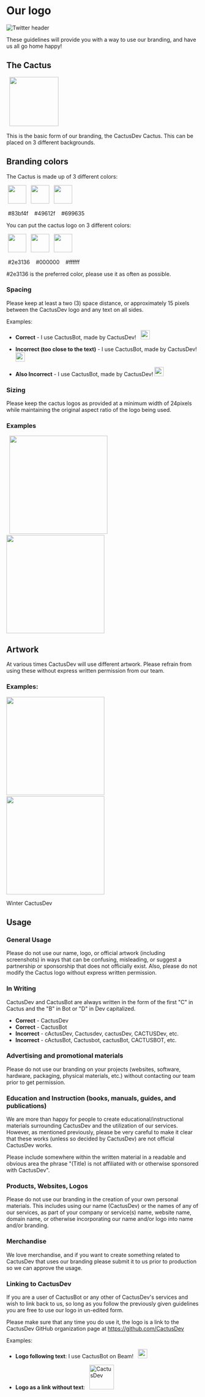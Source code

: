 # Our logo
![Twitter header](cactus_twitter_header.png)

These guidelines will provide you with a way to use our branding, and have us all go home happy!

## The Cactus
&nbsp; <img src="cactus_transparent.png" width="128">

This is the basic form of our branding, the CactusDev Cactus. This can be placed on 3 different backgrounds.

## Branding colors

The Cactus is made up of 3 different colors:

&nbsp;<img src="colors/83bf4f.png" width="48">&nbsp;&nbsp; <img src="colors/49612f.png" width="48">&nbsp;&nbsp; <img src="colors/699635.png" width="48">

&nbsp;#83bf4f &nbsp;&nbsp; #49612f &nbsp;&nbsp; #699635

You can put the cactus logo on 3 different colors:

&nbsp;<img src="colors/2e3136.png" width="48">&nbsp;&nbsp; <img src="colors/000000.png" width="48">&nbsp;&nbsp; <img src="colors/ffffff.png" width="48">

&nbsp;#2e3136 &nbsp;&nbsp; #000000 &nbsp;&nbsp; #ffffff

\#2e3136 is the preferred color, please use it as often as possible.

### Spacing
Please keep at least a two (3) space distance, or approximately 15 pixels between the CactusDev logo and any text on all sides.

Examples:
* **Correct** - I use CactusBot, made by CactusDev! &nbsp; <img src="cactus_transparent.png" width="24">

* **Incorrect (too close to the text)** - I use CactusBot, made by CactusDev!<img src="cactus_transparent.png" width="24">

* **Also Incorrect** - I use CactusBot, made by CactusDev! <img src="cactus_transparent.png" width="24">

### Sizing
Please keep the cactus logos as provided at a minimum width of 24pixels while maintaining the original aspect ratio of the logo being used.

### Examples
&nbsp; <img src="cactus_square_grey.png" width="256"> &nbsp; <img src="cactus_square_white.png" width="256">

## Artwork
At various times CactusDev will use different artwork. Please refrain from using these without express written permission from our team.

### Examples:
<img src="cactus_winter.png" width="256"> &nbsp; <img src="cactus-present-single.png" width="256">

Winter CactusDev

## Usage
### General Usage
Please do not use our name, logo, or official artwork (including screenshots) in ways that can be confusing, misleading, or suggest a partnership or sponsorship that does not officially exist. Also, please do not modify the Cactus logo without express written permission.

### In Writing
CactusDev and CactusBot are always written in the form of the first "C" in Cactus and the "B" in Bot or "D" in Dev capitalized.

* **Correct** - CactusDev
* **Correct** - CactusBot
* **Incorrect** - cActusDev, Cactusdev, cactusDev, CACTUSDev, etc.
* **Incorrect** - cActusBot, Cactusbot, cactusBot, CACTUSBOT, etc.

### Advertising and promotional materials
Please do not use our branding on your projects (websites, software, hardware, packaging, physical materials, etc.) without contacting our team prior to get permission.

### Education and Instruction (books, manuals, guides, and publications)
We are more than happy for people to create educational/instructional materials surrounding CactusDev and the utilization of our services. However, as mentioned previously, please be very careful to make it clear that these works (unless so decided by CactusDev) are not official CactusDev works.

Please include somewhere within the written material in a readable and obvious area the phrase "(Title) is not affiliated with or otherwise sponsored with CactusDev".

### Products, Websites, Logos
Please do not use our branding in the creation of your own personal materials. This includes using our name (CactusDev) or the names of any of our services, as part of your company or service(s) name, website name, domain name, or otherwise incorporating our name and/or logo into name and/or branding.

### Merchandise
We love merchandise, and if you want to create something related to CactusDev that uses our branding please submit it to us prior to production so we can approve the usage.

### Linking to CactusDev
If you are a user of CactusBot or any other of CactusDev's services and wish to link back to us, so long as you follow the previously given guidelines you are free to use our logo in un-edited form.

Please make sure that any time you do use it, the logo is a link to the CactusDev GitHub organization page at https://github.com/CactusDev

Examples:

* **Logo following text**: I use CactusBot on Beam! &nbsp; <a href="https://github.com/CactusDev"><img src="cactus_transparent.png" width="24"></a>

* **Logo as a link without text**: &nbsp; <a href="https://github.com/CactusDev/CactusAssets#linking-to-cactusdev"><img src="cactus_square_grey.png" width="64" alt="CactusDev" title="Check out CactusDev!"></a>
